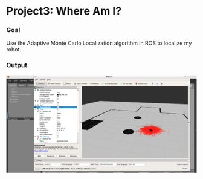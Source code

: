 # Project3: Where Am I?

### Goal
Use the Adaptive Monte Carlo Localization algorithm in ROS to localize my robot.


### Output
![image](./image/result.png)
